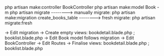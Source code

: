 php artisan make:controller BookController
php artisan make:model Book -m
php artisan migrate
--------> manually migrate: php artisan make:migration create_books_table
--------> fresh migrate: php artisan migrate:fresh

-> Edit migration
-> Create empty views: bookdetail.blade.php ; booklist.blade.php
-> Edit Book model follows migration
-> Edit BookController
-> Edit Routes
-> Finalise views: bookdetail.blade.php ; booklist.blade.php